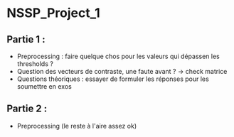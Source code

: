 # NSSP_Project_1

## Partie 1 :
- Preprocessing : faire quelque chos pour les valeurs qui dépassen les thresholds ?
- Question des vecteurs de contraste, une faute avant ? -> check matrice
- Questions théoriques : essayer de formuler les réponses pour les soumettre en exos

## Partie 2 :
- Preprocessing (le reste à l'aire assez ok)

